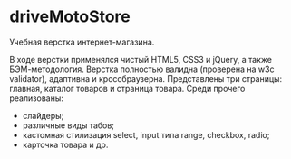 # driveMotoStore
Учебная верстка интернет-магазина.

В ходе верстки применялся чистый HTML5, CSS3 и jQuery, а также БЭМ-методология. Верстка полностью валидна (проверена на w3c validator), адаптивна и кроссбраузерна. 
Представлены три страницы: главная, каталог товаров и страница товара.
Среди прочего реализованы:
- слайдеры;
- различные виды табов;
- кастомная стилизация select, input типа range, checkbox, radio;
- карточка товара и др.
